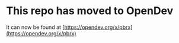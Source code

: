 # This repo has moved to OpenDev

It can now be found at [https://opendev.org/x/pbrx](https://opendev.org/x/pbrx)
